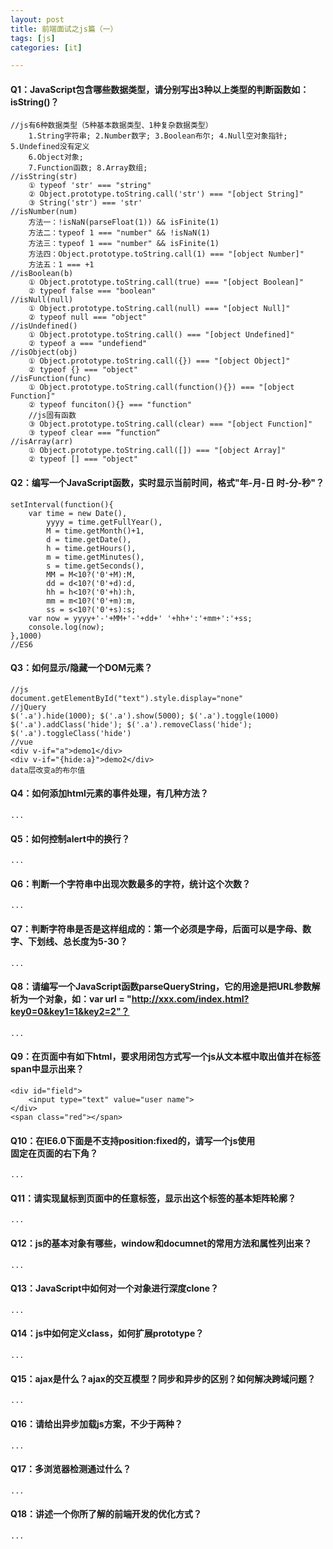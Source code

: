 ```yaml
---
layout: post
title: 前端面试之js篇（一）
tags: [js]
categories: [it]

---
```


#### Q1：JavaScript包含哪些数据类型，请分别写出3种以上类型的判断函数如：isString()？
	//js有6种数据类型（5种基本数据类型、1种复杂数据类型）
		1.String字符串; 2.Number数字; 3.Boolean布尔; 4.Null空对象指针; 5.Undefined没有定义
		6.Object对象; 
		7.Function函数; 8.Array数组;
	//isString(str)
		① typeof 'str' === "string"
		② Object.prototype.toString.call('str') === "[object String]"
		③ String('str') === 'str'
	//isNumber(num)
		方法一：!isNaN(parseFloat(1)) && isFinite(1)
		方法二：typeof 1 === "number" && !isNaN(1)
		方法三：typeof 1 === "number" && isFinite(1)
		方法四：Object.prototype.toString.call(1) === "[object Number]"
		方法五：1 === +1
	//isBoolean(b)
		① Object.prototype.toString.call(true) === "[object Boolean]"
		② typeof false === "boolean"
	//isNull(null)
		① Object.prototype.toString.call(null) === "[object Null]"
		② typeof null === "object"
	//isUndefined()
		① Object.prototype.toString.call() === "[object Undefined]"
		② typeof a === "undefiend"
	//isObject(obj)
		① Object.prototype.toString.call({}) === "[object Object]"
		② typeof {} === "object"
	//isFunction(func)
	 	① Object.prototype.toString.call(function(){}) === "[object Function]"
	 	② typeof funciton(){} === "function"
	 	//js固有函数
	 	③ Object.prototype.toString.call(clear) === "[object Function]"
	 	③ typeof clear === ”function“
	//isArray(arr)
		① Object.prototype.toString.call([]) === "[object Array]"
		② typeof [] === "object"

#### Q2：编写一个JavaScript函数，实时显示当前时间，格式"年-月-日 时-分-秒"？
	setInterval(function(){
		var time = new Date(),
			yyyy = time.getFullYear(),
			M = time.getMonth()+1,
			d = time.getDate(),
			h = time.getHours(),
			m = time.getMinutes(),
			s = time.getSeconds(),
			MM = M<10?('0'+M):M,
			dd = d<10?('0'+d):d,
			hh = h<10?('0'+h):h,
			mm = m<10?('0'+m):m,
			ss = s<10?('0'+s):s;
		var now = yyyy+'-'+MM+'-'+dd+' '+hh+':'+mm+':'+ss;
		console.log(now);
	},1000)
	//ES6

#### Q3：如何显示/隐藏一个DOM元素？
	//js
	document.getElementById("text").style.display="none"
	//jQuery
	$('.a').hide(1000); $('.a').show(5000); $('.a').toggle(1000)
	$('.a').addClass('hide'); $('.a').removeClass('hide'); $('.a').toggleClass('hide')
	//vue
	<div v-if="a">demo1</div>
	<div v-if="{hide:a}">demo2</div>
	data层改变a的布尔值

#### Q4：如何添加html元素的事件处理，有几种方法？
	...

#### Q5：如何控制alert中的换行？
	...

#### Q6：判断一个字符串中出现次数最多的字符，统计这个次数？
	...

#### Q7：判断字符串是否是这样组成的：第一个必须是字母，后面可以是字母、数字、下划线、总长度为5-30？
	...

#### Q8：请编写一个JavaScript函数parseQueryString，它的用途是把URL参数解析为一个对象，如：var url = "http://xxx.com/index.html?key0=0&key1=1&key2=2"？
	...

#### Q9：在页面中有如下html，要求用闭包方式写一个js从文本框中取出值并在标签span中显示出来？
	<div id="field">
		<input type="text" value="user name">			
	</div>
	<span class="red"></span>
							

#### Q10：在IE6.0下面是不支持position:fixed的，请写一个js使用<div id="box"></div>固定在页面的右下角？
	...

#### Q11：请实现鼠标到页面中的任意标签，显示出这个标签的基本矩阵轮廓？
	...

#### Q12：js的基本对象有哪些，window和documnet的常用方法和属性列出来？
	...

#### Q13：JavaScript中如何对一个对象进行深度clone？
	...

#### Q14：js中如何定义class，如何扩展prototype？
	...

#### Q15：ajax是什么？ajax的交互模型？同步和异步的区别？如何解决跨域问题？
	...

#### Q16：请给出异步加载js方案，不少于两种？
	...

#### Q17：多浏览器检测通过什么？
	...

#### Q18：讲述一个你所了解的前端开发的优化方式？
	...







